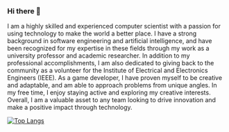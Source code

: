 ### Hi there 👋

I am a highly skilled and experienced computer scientist with a passion for using technology to make the world a better place. I have a strong background in software engineering and artificial intelligence, and have been recognized for my expertise in these fields through my work as a university professor and academic researcher. In addition to my professional accomplishments, I am also dedicated to giving back to the community as a volunteer for the Institute of Electrical and Electronics Engineers (IEEE). As a game developer, I have proven myself to be creative and adaptable, and am able to approach problems from unique angles. In my free time, I enjoy staying active and exploring my creative interests. Overall, I am a valuable asset to any team looking to drive innovation and make a positive impact through technology.

[![Top Langs](https://github-readme-stats.vercel.app/api/top-langs/?username=JuanFKurucz&layout=compact&show_icons=true&theme=dark)](https://github.com/anuraghazra/github-readme-stats)

<!--
**JuanFKurucz/JuanFKurucz** is a ✨ _special_ ✨ repository because its `README.md` (this file) appears on your GitHub profile.

Here are some ideas to get you started:

- 🔭 I’m currently working on ...
- 🌱 I’m currently learning ...
- 👯 I’m looking to collaborate on ...
- 🤔 I’m looking for help with ...
- 💬 Ask me about ...
- 📫 How to reach me: ...
- 😄 Pronouns: ...
- ⚡ Fun fact: ...
-->
